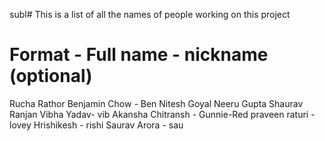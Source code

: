 subl# This is a list of all the names of people working on this project

# Format -   Full name - nickname (optional)
Rucha Rathor
Benjamin Chow - Ben
Nitesh Goyal 
Neeru Gupta
Shaurav Ranjan
Vibha Yadav- vib
Akansha Chitransh - Gunnie-Red
praveen raturi - lovey
Hrishikesh - rishi
Saurav Arora - sau
